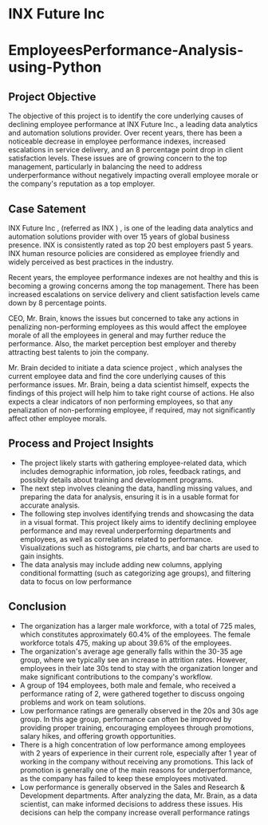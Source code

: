 
# **INX Future Inc**
# EmployeesPerformance-Analysis-using-Python
## Project Objective
   The objective of this project is to identify the core underlying causes of declining employee performance at INX Future Inc., a leading data analytics and automation solutions provider. Over recent years, there has been a noticeable decrease in employee performance indexes, increased escalations in service delivery, and an 8 percentage point drop in client satisfaction levels. These issues are of growing concern to the top management, particularly in balancing the need to address underperformance without negatively impacting overall employee morale or the company's reputation as a top employer.
## Case Satement
   INX Future Inc , (referred as INX ) , is one of the leading data analytics and automation solutions provider with over 15 years of global business presence. INX is consistently rated as top 20 best employers past 5 years. INX human resource policies are considered as employee friendly and widely perceived as best practices in the industry.

Recent years, the employee performance indexes are not healthy and this is becoming a growing concerns among the top management. There has been increased escalations on service delivery and client satisfaction levels came down by 8 percentage points.

CEO, Mr. Brain, knows the issues but concerned to take any actions in penalizing non-performing employees as this would affect the employee morale of all the employees in general and may further reduce the performance. Also, the market perception best employer and thereby attracting best talents to join the company.

Mr. Brain decided to initiate a data science project , which analyses the current employee data and find the core underlying causes of this performance issues. Mr. Brain, being a data scientist himself, expects the findings of this project will help him to take right course of actions. He also expects a clear indicators of non performing employees, so that any penalization of non-performing employee, if required, may not significantly affect other employee morals.

## Process and Project Insights
* The project likely starts with gathering employee-related data, which includes demographic information, job roles, feedback ratings, and possibly details about training and development programs.
* The next step involves cleaning the data, handling missing values, and preparing the data for analysis, ensuring it is in a usable format for accurate analysis.
* The following step involves identifying trends and showcasing the data in a visual format. This project likely aims to identify declining employee performance and may reveal underperforming departments and 
  employees, as well as correlations related to performance. Visualizations such as histograms, pie charts, and bar charts are used to gain insights.
* The data analysis may include adding new columns, applying conditional formatting (such as categorizing age groups), and filtering data to focus on low performance

## Conclusion
* The organization has a larger male workforce, with a total of 725 males, which constitutes approximately 60.4% of the employees. The female workforce totals 475, making up about 39.6% of the employees.
* The organization's average age generally falls within the 30-35 age group, where we typically see an increase in attrition rates. However, employees in their late 30s tend to stay with the organization longer and make significant contributions to the company's workflow.
* A group of 194 employees, both male and female, who received a performance rating of 2, were gathered together to discuss ongoing problems and work on team solutions.
* Low performance ratings are generally observed in the 20s and 30s age group. In this age group, performance can often be improved by providing proper training, encouraging employees through promotions, salary hikes, and offering growth opportunities.
* There is a high concentration of low performance among employees with 2 years of experience in their current role, especially after 1 year of working in the company without receiving any promotions. This lack of promotion is generally one of the main reasons for underperformance, as the company has failed to keep these employees motivated.
* Low performance is generally observed in the Sales and Research & Development departments. After analyzing the data, Mr. Brain, as a data scientist, can make informed decisions to address these issues. His decisions can help the company increase overall performance ratings


  

